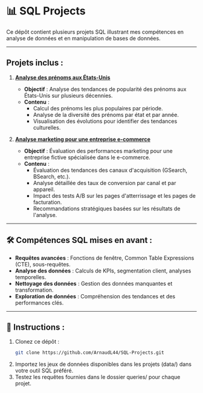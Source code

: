 # 📊 SQL Projects

Ce dépôt contient plusieurs projets SQL illustrant mes compétences en analyse de données et en manipulation de bases de données.

---

## Projets inclus :

1. **[Analyse des prénoms aux États-Unis](https://github.com/Arnaudl44/SQL-Projects/blob/main/BabyNames/README.md)**  
   - **Objectif** : Analyse des tendances de popularité des prénoms aux États-Unis sur plusieurs décennies.  
   - **Contenu** :  
     - Calcul des prénoms les plus populaires par période.  
     - Analyse de la diversité des prénoms par état et par année.  
     - Visualisation des évolutions pour identifier des tendances culturelles.  

2. **[Analyse marketing pour une entreprise e-commerce](https://github.com/Arnaudl44/SQL-Projects/blob/main/Marketing%20%26%20Conversion%20Optimization%20Analysis/README.md)**  
   - **Objectif** : Évaluation des performances marketing pour une entreprise fictive spécialisée dans le e-commerce.  
   - **Contenu** :  
     - Évaluation des tendances des canaux d'acquisition (GSearch, BSearch, etc.).
     - Analyse détaillée des taux de conversion par canal et par appareil.
     - Impact des tests A/B sur les pages d'atterrissage et les pages de facturation.
     - Recommandations stratégiques basées sur les résultats de l'analyse.

---

## 🛠 Compétences SQL mises en avant :

- **Requêtes avancées** : Fonctions de fenêtre, Common Table Expressions (CTE), sous-requêtes.
- **Analyse des données** : Calculs de KPIs, segmentation client, analyses temporelles.
- **Nettoyage des données** : Gestion des données manquantes et transformation.
- **Exploration de données** : Compréhension des tendances et des performances clés.

---

## 🚀 Instructions :

1. Clonez ce dépôt :  
   ```bash
   git clone https://github.com/ArnaudL44/SQL-Projects.git
2. Importez les jeux de données disponibles dans les projets (data/) dans votre outil SQL préféré.
3. Testez les requêtes fournies dans le dossier queries/ pour chaque projet.
